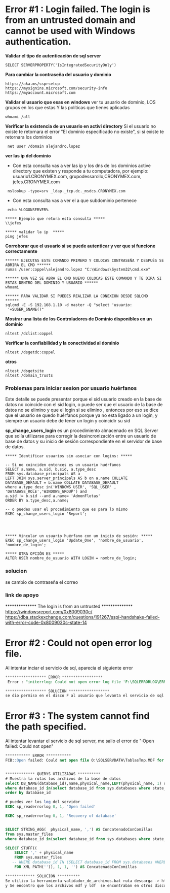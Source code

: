 



# Error \#1 : Login failed. The login is from an untrusted domain and cannot be used with Windows authentication.

**Validar el tipo de autenticación de sql server**
```
SELECT SERVERPROPERTY('IsIntegratedSecurityOnly')
```
**Para cambiar la contraseña del usuario y dominio**
```
https://aka.ms/ssprsetup
https://mysignins.microsoft.com/security-info
https://myaccount.microsoft.com
```

**Validar el usuario que esas en windows**
ver tu usuario de dominio, LOS grupos en los que estas Y las políticas que tienes  aplicadas 
```
whoami /all 
```

**Verificar la existencia de un usuario en activi directory**
Si el usuario no existe te retornara el error "El dominio especificado no existe", si sí existe te retornara los dominios
```
 net user /domain alejandro.lopez
```
 

**ver las ip del dominio** 
- Con esta consulta vas a ver las ip y los dns de los dominios active directory que existen y responde a tu computadora,  por ejemplo:  usuario1.CRONYMEX.com, grupodessarollo,CRONYMEX.com, jefes.CRONYMEX.com
```
 nslookup -type=srv _ldap._tcp.dc._msdcs.CRONYMEX.com
```

- Con esta consulta vas a ver el a que subdominio pertenece
```
 echo %LOGONSERVER%

***** Ejemplo que retora esta consulta *****
\\jefes

***** validar la ip  *****
ping jefes

```
 
**Corroborar que el usuario si se puede autenticar y ver que si funcione correctamente**

```
****** EJECUTAS ESTE COMANDO PRIMERO Y COLOCAS CONTRASEÑA Y DESPUÉS SE ABRIRA EL CMD ******
runas /user:coppel\alejandro.lopez "C:\Windows\System32\cmd.exe"

****** UNA VEZ SE ABRA EL CMD NUEVO COLOCAS ESTE COMANDO Y TE DIRA SI ESTAS DENTRO DEL DOMINIO Y USUARIO ******
whoami

****** PARA VALIDAR SI PUEDES REALIZAR LA CONEXION DESDE SQLCMD  ******
sqlcmd -E -S 192.168.1.10 -d master -Q "select 'usuario:  '+SUSER_SNAME()"

```


**Mostrar una lista de los Controladores de Dominio disponibles en un dominio**
```
nltest /dclist:coppel 
```

**Verificar la confiabilidad y la conectividad al dominio**
```
nltest /dsgetdc:coppel 
```

**otros**
```
nltest /dsgetsite
nltest /domain_trusts
```

### Problemas para iniciar sesion por usuario huérfanos 
Este detalle se puede presentar porque el  sid usuario creado en la base de datos no coincide con el sid login, o  puede ser que el usuario de la base de datos no se elimino y que el login si se elimino , entonces por eso se dice que
el usuario se quedo huérfanos porque ya no esta ligado a un login, y siempre un usuario debe de tener un login y coincidir su sid 




**sp_change_users_login** es un procedimiento almacenado en SQL Server que solía utilizarse para corregir la desincronización entre un usuario de base de datos y su inicio de sesión correspondiente en el servidor de base de datos.
```
***** Identificar usuarios sin asociar con logins: *****

-- Si no coinciden entonces es un usuario huérfanos
SELECT a.name, a.sid, b.sid, a.type_desc
FROM sys.database_principals AS a
LEFT JOIN sys.server_principals AS b on a.name COLLATE DATABASE_DEFAULT = b.name COLLATE DATABASE_DEFAULT
where a.type_desc in('WINDOWS_USER', 'SQL_USER' ,  'DATABASE_ROLE','WINDOWS_GROUP') and 
a.sid != b.sid --and a.name= 'AdmonFlotas'
ORDER BY a.type_desc,a.name;

-- o puedes usar el procedimiento que es para lo mismo
EXEC sp_change_users_login 'Report';




***** Vincular un usuario huérfano con un inicio de sesión: ***** 
EXEC sp_change_users_login 'Update_One', 'nombre_de_usuario', 'nombre_de_login';

***** OTRA OPCIÓN ES ***** 
ALTER USER nombre_de_usuario WITH LOGIN = nombre_de_login;
```

### solucion 
se cambio de contraseña el correo 

### link de apoyo
************** The login is from an untrusted ************** <br>
https://windowsreport.com/0x8009030c/ <br>
https://dba.stackexchange.com/questions/191267/sspi-handshake-failed-with-error-code-0x8009030c-state-14

# Error \#2 : Could not open error log file.
Al intentar inciar el servicio de sql, aparecia el siguiente error 
```sql
****************** ERROR ******************
 Error : "initerrlog: Could not open error log file 'F:\SQLERRORLOG\ERRORLOG'. Operating system error = 5(Access is denied.)"

****************** SOLUCION ******************
se dio permiso en el disco F al usuario que levanta el servicio de sql server
```





# Error \#3 : The system cannot find the path specified.

Al intentar levantar el servicio de sql server, me salio el error de ":Open failed: Could not open"
```sql
*********** ERROR ***********
FCB::Open failed: Could not open file O:\SQLSERVDATA\TablasTmp.MDF for file number 1.  OS error: 3(The system cannot find the path specified.). 2024-01-05 10:43:31.19 spid61s     Error: 5120, Severity: 16, State: 101.


************* QUERYS UTILIZADAS **********
# Muestra la rutas los archivos de la base de datos  
select DB_NAME(database_id),name,physical_name,LEFT(physical_name, 1) unidad_disco from sys.master_files 
where database_id in(select database_id from sys.databases where state_desc != 'ONLINE')
order by database_id 

# puedes ver los log del servidor 
EXEC sp_readerrorlog 0, 1, 'Open failed'

EXEC sp_readerrorlog 0, 1, 'Recovery of database'


SELECT STRING_AGG(  physical_name, ',') AS ConcatenadoConComillas
from sys.master_files 
where database_id in(select database_id from sys.databases where state_desc != 'ONLINE')

SELECT STUFF((
    SELECT ',' + physical_name
    FROM sys.master_files
   -- WHERE database_id IN (SELECT database_id FROM sys.databases WHERE state_desc != 'ONLINE')
    FOR XML PATH('')), 1, 1, '') AS ConcatenadoConComillas

************* SOLUCION **********
Se utilizo la herramienta validador_de_archivos.bat ruta descarga -> https://github.com/CR0NYM3X/SQL-SERVER/tree/main/script_bat 
y Se encontro que los archivos mdf y ldf  se encontraban en otros discos con diferentes letras 

```



